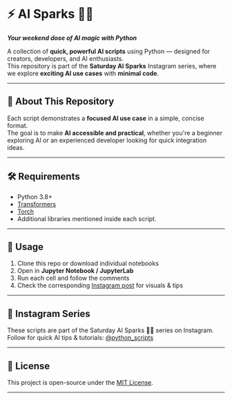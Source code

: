 # ⚡ AI Sparks 🤖✨
**_Your weekend dose of AI magic with Python_**

A collection of **quick, powerful AI scripts** using Python — designed for creators, developers, and AI enthusiasts.  
This repository is part of the **Saturday AI Sparks** Instagram series, where we explore **exciting AI use cases** with **minimal code**.

---

## 📌 About This Repository
Each script demonstrates a **focused AI use case** in a simple, concise format.  
The goal is to make **AI accessible and practical**, whether you're a beginner exploring AI or an experienced developer looking for quick integration ideas.

---

## 🛠 Requirements
- Python 3.8+
- [Transformers](https://huggingface.co/transformers/)
- [Torch](https://pytorch.org/)
- Additional libraries mentioned inside each script.

---

## 🚀 Usage
1. Clone this repo or download individual notebooks  
2. Open in **Jupyter Notebook / JupyterLab**  
3. Run each cell and follow the comments  
4. Check the corresponding [Instagram post](https://www.instagram.com/python_scripts/) for visuals & tips

---

## 📍 Instagram Series

These scripts are part of the Saturday AI Sparks 🤖✨ series on Instagram.
Follow for quick AI tips & tutorials: [@python_scripts](https://www.instagram.com/python_scripts/)

---

## 📩 License

This project is open-source under the [MIT License](LICENSE).

---

